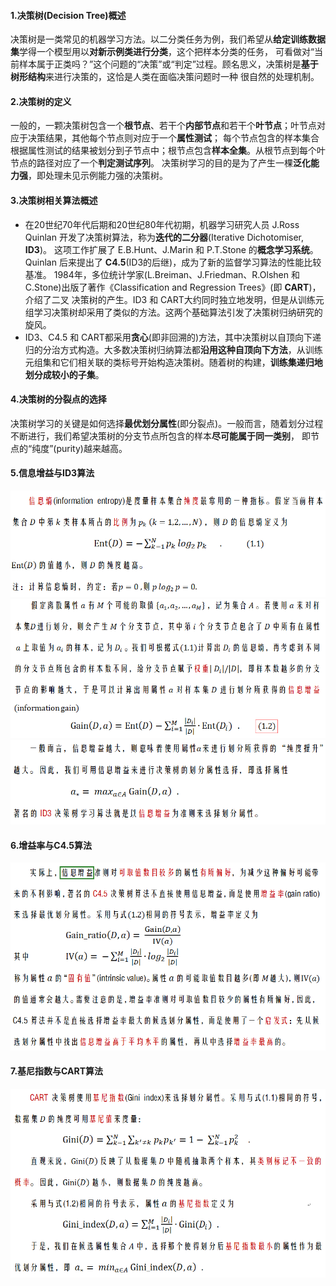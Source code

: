 #### 1.决策树(Decision Tree)概述
决策树是一类常见的机器学习方法。以二分类任务为例，我们希望从**给定训练数据集**学得一个模型用以**对新示例类进行分类**，这个把样本分类的任务，
可看做对“当前样本属于正类吗？”这个问题的“决策”或“判定”过程。顾名思义，决策树是**基于树形结构**来进行决策的，这恰是人类在面临决策问题时一种
很自然的处理机制。

#### 2.决策树的定义
一般的，一颗决策树包含一个**根节点**、若干个**内部节点**和若干个**叶节点**；叶节点对应于决策结果，其他每个节点则对应于一个**属性测试**；
每个节点包含的样本集合根据属性测试的结果被划分到子节点中；根节点包含**样本全集**。从根节点到每个叶节点的路径对应了一个**判定测试序列**。
决策树学习的目的是为了产生一棵**泛化能力强**，即处理未见示例能力强的决策树。

#### 3.决策树相关算法概述
* 在20世纪70年代后期和20世纪80年代初期，机器学习研究人员 J.Ross Quinlan 开发了决策树算法，称为**迭代的二分器**(Iterative Dichotomiser, **ID3**)。
这项工作扩展了 E.B.Hunt、J.Marin 和 P.T.Stone 的**概念学习系统**。Quinlan 后来提出了 **C4.5**(ID3的后继)，成为了新的监督学习算法的性能比较基准。
1984年，多位统计学家(L.Breiman、J.Friedman、R.Olshen 和 C.Stone)出版了著作《Classification and Regression Trees》(即 **CART**)，介绍了二叉
决策树的产生。ID3 和 CART大约同时独立地发明，但是从训练元组学习决策树却采用了类似的方法。这两个基础算法引发了决策树归纳研究的旋风。
* ID3、C4.5 和 CART都采用**贪心**(即非回溯的)方法，其中决策树以自顶向下递归的分治方式构造。大多数决策树归纳算法都**沿用这种自顶向下方法**，从训练
元组集和它们相关联的类标号开始构造决策树。随着树的构建，**训练集递归地划分成较小的子集**。

#### 4.决策树的分裂点的选择
决策树学习的关键是如何选择**最优划分属性**(即分裂点)。一般而言，随着划分过程不断进行，我们希望决策树的分支节点所包含的样本**尽可能属于同一类别**，
即节点的“纯度”(purity)越来越高。

#### 5.信息增益与ID3算法
![图1](https://github.com/Terence-Yan/note_pictures/blob/master/algorithmAndDataMining_pictures/infor_entropy1.png "")
![图2](https://github.com/Terence-Yan/note_pictures/blob/master/algorithmAndDataMining_pictures/infor_entropy2.png "")
![图3](https://github.com/Terence-Yan/note_pictures/blob/master/algorithmAndDataMining_pictures/infor_entropy3.png "")

#### 6.增益率与C4.5算法
![图4](https://github.com/Terence-Yan/note_pictures/blob/master/algorithmAndDataMining_pictures/gainRatio.png "")

#### 7.基尼指数与CART算法
![图5](https://github.com/Terence-Yan/note_pictures/blob/master/algorithmAndDataMining_pictures/giniIndex.png "")






